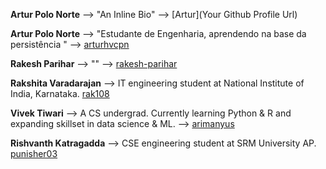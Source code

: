**Artur Polo Norte** --> "An Inline Bio" --> [Artur](Your Github Profile Url)

**Artur  Polo Norte** --> "Estudante de Engenharia, aprendendo na base da persistência " --> [arturhvcpn](https://github.com/arturhvcpn)

**Rakesh Parihar** --> "" --> [rakesh-parihar](https://github.com/rakesh-parihar)

**Rakshita Varadarajan** --> IT engineering student at National Institute of India, Karnataka. [rak108](https://github.com/rak108)

**Vivek Tiwari** --> A CS undergrad. Currently learning Python & R and expanding skillset in data science & ML. --> [arimanyus](https://github.com/arimanyus)

**Rishvanth Katragadda** --> CSE engineering student at SRM University AP. [punisher03](https://github.com/punisher03)

